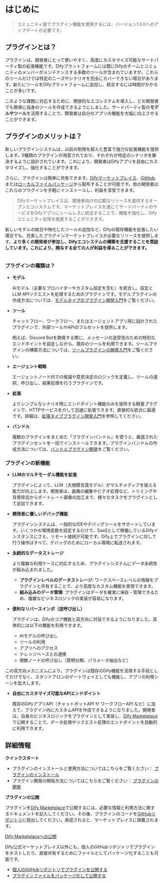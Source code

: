 # はじめに

> コミュニティ版でプラグイン機能を使用するには、バージョン1.0.0へのアップデートが必要です。

## **プラグインとは？**

プラグインは、開発者にとって使いやすく、高度にカスタマイズ可能なサードパーティ製の拡張機能です。Difyプラットフォームには既にDifyのチームとコミュニティのメンバーがメンテナンスする多数のツールが含まれていますが、これらのツールだけでは特定のニーズやシナリオを完全にカバーできない場合があります。新たにツールをDifyプラットフォームに追加し、統合するには時間がかかることが多いです。

このような課題に対応するために、開放的なエコシステムを導入し、どの開発者でも簡単に自身のツールを作成できるようにしました。サードパーティ製の**モデルやツール**を活用することで、開発者は自分のアプリの機能を大幅に向上させることができます。

## プラグインのメリットは？

新しいプラグインシステムは、以前の制限を超えた豊富で強力な拡張機能を提供します。5種類のプラグインが用意されており、それぞれが特定のシナリオを解決するように設計されています。これにより、開発者はDifyアプリを自由にカスタマイズし、強化することができます。

さらに、プラグインは簡単に共有できます。[Difyマーケットプレイス](https://marketplace.dify.ai/)、[GitHub](publish-plugins/publish-plugin-on-personal-github-repo)、または[ローカルファイルパッケージ](publish-plugins/package-and-publish-plugin-file)から配布することが可能です。他の開発者はこれらのプラグインを手軽にインストールし、利益を享受できます。

> Difyマーケットプレイスは、開発者向けの広範なリソースを提供するオープンエコシステムです。マーケットプレイスを通じてサードパーティのサービスをDifyアプリにシームレスに統合することで、機能を強化し、Difyコミュニティ全体を推進することができます。

新しいモデルの統合や特化したツールの追加など、Difyの既存機能を拡張したい場合でも、充実したプラグインマーケットプレイスが必要なリソースを提供します。**より多くの開発者が参加し、Difyエコシステムの構築を支援することを奨励しています。これにより、関与する全ての人が利益を得ることができます。**

<figure><img src="https://assets-docs.dify.ai/2025/01/83f9566063db7ae4886f6a139f3f81ff.png" alt=""><figcaption></figcaption></figure>

### **プラグインの種類は？**

* **モデル**

    AIモデル（主要なプロバイダーやカスタム設定を含む）を統合し、設定とLLM APIリクエストを処理するためのプラグインです。モデルプラグインの作成方法については、[モデルタイプのプラグイン開発入門](./quick-start/develop-plugins/model-plugin.md)をご覧ください。

* **ツール**

    チャットフロー、ワークフロー、またはエージェントアプリ用に設計されたプラグインで、外部ツールやAPIのフルセットを提供します。
    
    例えば、Discord Botを開発する際に、メッセージの送受信のための特別なエンドポイントを設定しながら、既存のツールを利用できます。ツールプラグインの構築方法については、[ツールプラグインの開発入門](./quick-start/develop-plugins/tool-plugin.md)をご覧ください。

* **エージェント戦略**

    エージェントノード内での推論や意思決定のロジックを定義し、ツールの選択、呼び出し、結果処理を行うプラグインです。

* **拡張**

    よりシンプルなシナリオ用にエンドポイント機能のみを提供する軽量プラグインで、HTTPサービスを介して迅速に拡張できます。直接的な統合に最適です。詳細は、[拡張タイププラグイン開発入門](./quick-start/develop-plugins/extension-plugin.md)を参照してください。

* **バンドル**

    複数のプラグインをまとめた「プラグインバンドル」を使うと、厳選されたプラグインセットを一括でインストールできます。プラグインバンドルの作成方法については、[バンドルプラグイン開発](./quick-start/develop-plugins/bundle.md)をご覧ください。

### **プラグインの新機能**

*   **LLMのマルチモーダル機能を拡張**

    プラグインによって、LLM（大規模言語モデル）がマルチメディアを扱える能力が向上します。開発者は、画像の編集やビデオ処理など、トリミングや背景除去からポートレート画像の加工まで、様々なタスクをプラグインとして追加できます。

*   **開発者に優しいデバッグ機能**

    プラグインシステムは、一般的なIDEやデバッグツールをサポートしています。いくつかの環境変数を設定するだけで、SaaSとして稼働しているDifyインスタンスにさえ、リモート接続が可能です。Dify上でプラグインに対して行う操作はすべて、デバッグのためにローカル環境に転送されます。

*   **永続的なデータストレージ**

    より複雑な利用ケースに対応するため、プラグインシステムにデータ永続性が組み込まれました。
    *   **プラグインレベルのデータストレージ**: ワークスペースレベルの情報をプラグインと共有することで、より高度なカスタム機能を実現できます。
    *   **組み込みのデータ管理**: プラグインはデータを確実に保存・管理できるため、複雑なビジネスロジックの実装が容易になります。

*   **便利なリバースインボ（逆呼び出し）**

    プラグインは、Difyのコア機能と双方向に対話できるようになりました。具体的には以下の機能を利用できます。

    *   AIモデルの呼び出し
    *   ツールの利用
    *   アプリへのアクセス
    *   ナレッジベースとの連携
    *   関数ノードの呼び出し（質問分類、パラメータ抽出など）

この双方向メカニズムにより、プラグインは既存のDify機能を活用する手段としてだけでなく、スタンドアロンのゲートウェイとしても機能し、アプリの利用シーンを拡大します。

*   **自由にカスタマイズ可能なAPIエンドポイント**

    既存のDifyアプリAPI（チャットボットAPI や ワークフローAPI など）に加えて、プラグイン内にカスタムAPIを作成できるようになりました。開発者は、自身のビジネスロジックをプラグインとして実装し、[Dify Marketplace](https://marketplace.dify.ai/)で公開することで、データ処理やリクエスト処理のエンドポイントを自動的に利用できます。

## 詳細情報

**クイックスタート**

- プラグインのインストールと使用方法についてはこちらをご覧ください：
[プラグインのインストール](./quick-start/install-plugins.md)
- プラグイン開発の開始方法についてはこちらをご覧ください：
[プラグインの開発](./quick-start/develop-plugins)

**プラグインの公開**

プラグインを[Dify Marketplace](https://marketplace.dify.ai/)で公開するには、必要な情報と利用方法に関するドキュメントを記入してください。その後、プラグインのコードを[GitHubリポジトリ](https://github.com/langgenius/dify-official-plugins)に提出してください。承認されると、マーケットプレイスに掲載されます。

[Dify Marketplaceへの公開](./publish-plugins/publish-to-dify-marketplace)

Dify公式マーケットプレイス以外にも、個人のGitHubリポジトリでプラグインをホストしたり、直接共有するためにファイルとしてパッケージ化することも可能です。

*   [個人のGitHubリポジトリでプラグインを公開する](./publish-plugins/publish-plugin-on-personal-github-repo)
*   [プラグインファイルをパッケージ化して公開する](./publish-plugins/package-and-publish-plugin-file)